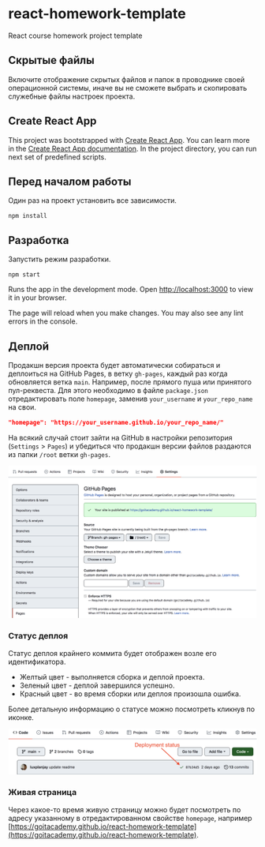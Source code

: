# react-homework-template

React course homework project template

## Скрытые файлы

Включите отображение скрытых файлов и папок в проводнике своей операционной
системы, иначе вы не сможете выбрать и скопировать служебные файлы настроек
проекта.

## Create React App

This project was bootstrapped with
[Create React App](https://github.com/facebook/create-react-app). You can learn
more in the
[Create React App documentation](https://facebook.github.io/create-react-app/docs/getting-started).
In the project directory, you can run next set of predefined scripts.

## Перед началом работы

Один раз на проект установить все зависимости.

```shell
npm install
```

## Разработка

Запустить режим разработки.

```shell
npm start
```

Runs the app in the development mode. Open
[http://localhost:3000](http://localhost:3000) to view it in your browser.

The page will reload when you make changes. You may also see any lint errors in
the console.

## Деплой

Продакшн версия проекта будет автоматически собираться и деплоиться на GitHub
Pages, в ветку `gh-pages`, каждый раз когда обновляется ветка `main`. Например,
после прямого пуша или принятого пул-реквеста. Для этого необходимо в файле
`package.json` отредактировать поле `homepage`, заменив `your_username` и
`your_repo_name` на свои.

```json
"homepage": "https://your_username.github.io/your_repo_name/"
```

На всякий случай стоит зайти на GitHub в настройки репозитория (`Settings` >
`Pages`) и убедиться что продакшн версии файлов раздаются из папки `/root` ветки
`gh-pages`.

![GitHub Pages settings](./gh-pages-settings.png)

### Статус деплоя

Статус деплоя крайнего коммита будет отображен возле его идентификатора.

- Желтый цвет - выполняется сборка и деплой проекта.
- Зеленый цвет - деплой завершился успешно.
- Красный цвет - во время сборки или деплоя произошла ошибка.

Более детальную информацию о статусе можно посмотреть кликнув по иконке.

![Deployment status](./status.png)

### Живая страница

Через какое-то время живую страницу можно будет посмотреть по адресу указанному
в отредактированном свойстве `homepage`, например
[https://goitacademy.github.io/react-homework-template](https://goitacademy.github.io/react-homework-template).
